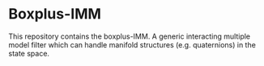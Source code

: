 # Boxplus-IMM
This repository contains the boxplus-IMM. A generic interacting multiple model filter which can handle manifold structures  (e.g. quaternions) in the state space. 
